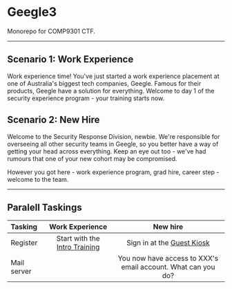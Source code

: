 # Geegle3

Monorepo for COMP9301 CTF.

---

## Scenario 1: Work Experience
Work experience time! You've just started a work experience placement at one of Australia's biggest tech companies, Geegle. Famous for their products, Geegle have a solution for everything. Welcome to day 1 of the security experience program - your training starts now.


## Scenario 2: New Hire
Welcome to the Security Response Division, newbie. We're responsible for overseeing all other security teams in Geegle, so you better have a way of getting your head across everything. Keep an eye out too - we've had rumours that one of your new cohort may be compromised.

However you got here - work experience program, grad hire, career step - welcome to the team.

---

## Paralell Taskings
| Tasking | Work Experience | New hire |
|:------------------------------------|:-----:|:-----:|
| Register | Start with the [Intro Training](WorkExperience/1.1.0_training-welcome/) | Sign in at the [Guest Kiosk]() |
|  Mail server |   |  You now have access to XXX's email account. What can you do? |
